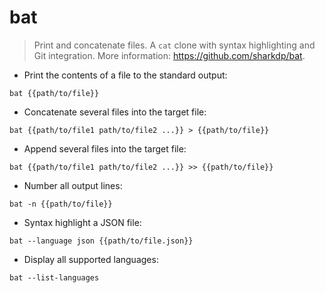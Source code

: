 # bat

> Print and concatenate files.
> A `cat` clone with syntax highlighting and Git integration.
> More information: <https://github.com/sharkdp/bat>.

- Print the contents of a file to the standard output:

`bat {{path/to/file}}`

- Concatenate several files into the target file:

`bat {{path/to/file1 path/to/file2 ...}} > {{path/to/file}}`

- Append several files into the target file:

`bat {{path/to/file1 path/to/file2 ...}} >> {{path/to/file}}`

- Number all output lines:

`bat -n {{path/to/file}}`

- Syntax highlight a JSON file:

`bat --language json {{path/to/file.json}}`

- Display all supported languages:

`bat --list-languages`

